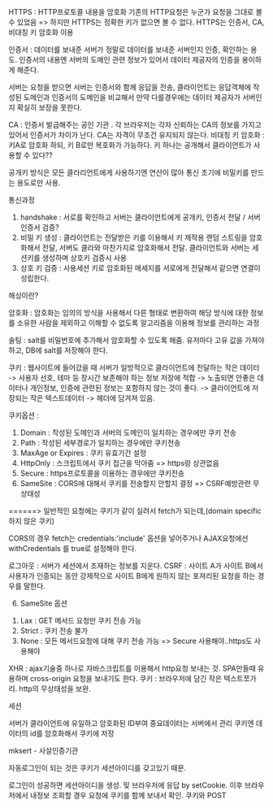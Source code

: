 HTTPS : HTTP프로토콜 내용을 암호화
기존의 HTTP요청은 누군가 요청을 그대로 볼 수 있었음 => 하지만 HTTPS는 정확한 키가 없으면 볼 수 없다.
HTTPS는 인증서, CA, 비대칭 키 암호화 이용

인증서 : 데이터를 보내준 서버가 정말로 데이터를 보내준 서버인지 인증, 확인하는 용도. 인증서의 내용엔 서버의 도메인 관련 정보가 있어서 데이터 제공자의 인증을 용이하게 해준다.

서버는 요청을 받으면 서버는 인증서와 함께 응답을 전송, 클라이언트는 응답객체에 작성된 도메인과 인증서의 도메인을 비교해서 만약 다를경우에는 데이터 제공자가 서버인지 확실히 보장을 못한다.


CA : 인증서 발급해주는 공인 기관 . 각 브라우저는 각자 신뢰하는 CA의 정보를 가지고 있어서 인증서가 차이가 난다. CA는 자격이 무조건 유지되지 않는다.
비대칭 키 암호화 : 키A로 암호화 하되, 키 B로만 복호화가 가능하다. 키 하나는 공개해서 클라이언트가 사용할 수 있다??

공개키 방식은 모든 클라리언트에게 사용하기엔 연산이 많아 통신 초기에 비밀키를 만드는 용도로만 사용.

통신과정
1) handshake : 서로를 확인하고 서버는 클라이언트에게 공개키, 인증서 전달 / 서버 인증서 검증?
2) 비밀 키 생성 : 클라이언트는 전달받은 키를 이용해서 키 제작용 랜덤 스트링을 암호화해서 전달, 서버도 클라와 마찬가지로 암호화해서 전달. 클라이언트와 서버는 세션키를 생성하며 상호키 검증시 사용
3) 상호 키 검증 : 사용세션 키로 암호화된 메세지를 서로에게 전달해서 같으면 연결이 성립한다.


해싱이란?

 
암호화 :
암호화는 임의의 방식을 사용해서 다른 형태로 변환하여 해당 방식에 대한 정보를 소유한 사람을 제외하고 이해할 수 없도록 알고리즘을 이용해 정보를 관리하는 과정


솔팅 : salt를 비밀번호에 추가해서 암호화할 수 있도록 해줌. 유저마다 고유 값을 가져야 하고, DB에 salt를 저장해야 한다. 



쿠키 : 웹사이트에 들어갔을 때 서버가 일방적으로 클라이언트에 전달하는 작은 데이터 
-> 사용자 선호, 테마 등 장시간 보존해야 하는 정보 저장에 적합
-> 노출되면 안좋은 데이터나 개인정보, 인증에 관련된 정보는 포함하지 않는 것이 좋다.
-> 클라이언트에 저장되는 작은 텍스트데이터
-> 헤더에 담겨져 있음.



쿠키옵션 :

1. Domain : 작성된 도메인과 서버의 도메인이 일치하는 경우에만 쿠키 전송
2. Path : 작성된 세부경로가 일치하는 경우에만 쿠키전송
3. MaxAge or Expires : 쿠키 유효기간 설정
4. HttpOnly : 스크립트에서 쿠키 접근을 막아줌 => https랑 상관없음 
5. Secure : https프로토콜을 이용하는 경우에만 쿠키전송
6. SameSite : CORS에 대해서 쿠키를 전송할지 안할지 결정 => CSRF예방관련
무상태성

======> 일반적인 요청에는 쿠키가 같이 실려서 fetch가 되는데,(domain specific 하지 않은 쿠키)

CORS의 경우 fetch는 credentials:'include' 옵션을 넣어주거나 AJAX요청에선 withCredentials 를 true로 설정해야 한다.

로그아웃 : 서버가 세션에서 조재하는 정보를 지운다.
CSRF : 사이트 A가 사이트 B에서 사용자가 인증되는 동안 강제적으로 사이트 B에게 원하지 않는 포져리된 요청을 하는 경우를 말한다.

6. SameSite 옵션

1) Lax : GET 메서드 요청만 쿠키 전송 가능
2) Strict : 쿠키 전송 불가
3) None : 모든 메서드요청에 대해 쿠키 전송 가능 => Secure 사용해야..https도 사용해야 

XHR : ajax기술중 하나로 자바스크립트를 이용해서 http요청 보내는 것. SPA만들때 유용하며 cross-origin 요청을 보내기도 한다.
쿠키 : 브라우저에 담긴 작은 텍스트쪼가리. http의 무상태성을 보완.



세션

서버가 클라이언트에 유일하고 암호화된 ID부여 
중요데이터는 서버에서 관리
쿠키엔 데이터의 id를 암호화해서 쿠키에 저장



mksert - 사설인증기관



자동로그인이 되는 것은 쿠키가 세션아이디를 갖고있기 때문.




로그인이 성공하면 세션아이디을 생성. 및 브라우저에 응답 by setCookie.
이후 브라우저에서 내정보 조회할 경우 요청에 쿠키를 함께 보내서 확인.
쿠키와 POST 











